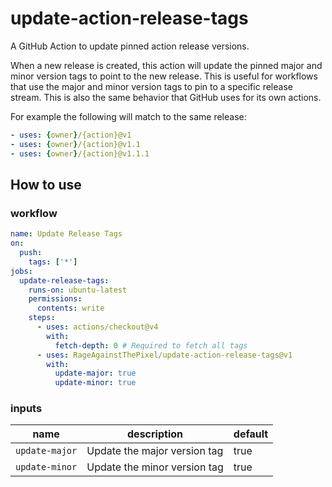 # update-action-release-tags

A GitHub Action to update pinned action release versions.

When a new release is created, this action will update the pinned major and minor version tags to point to the new release.
This is useful for workflows that use the major and minor version tags to pin to a specific release stream.
This is also the same behavior that GitHub uses for its own actions.

For example the following will match to the same release:

```yaml
- uses: {owner}/{action}@v1
- uses: {owner}/{action}@v1.1
- uses: {owner}/{action}@v1.1.1
```

## How to use

### workflow

```yaml
name: Update Release Tags
on:
  push:
    tags: ['*']
jobs:
  update-release-tags:
    runs-on: ubuntu-latest
    permissions:
      contents: write
    steps:
      - uses: actions/checkout@v4
        with:
          fetch-depth: 0 # Required to fetch all tags
      - uses: RageAgainstThePixel/update-action-release-tags@v1
        with:
          update-major: true
          update-minor: true
```

### inputs

| name | description | default |
| ---- | ----------- | -------- |
| `update-major` | Update the major version tag | true |
| `update-minor` | Update the minor version tag | true |

